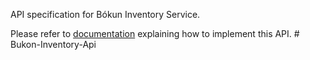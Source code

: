 API specification for Bókun Inventory Service.

Please refer to [documentation](https://bokun.dev/implementing-inventory-service-plugin/rGmzgGe66zjtEQ8FUvS8dd/overview/ngZRtjHXMewiomPfARFDfZ) explaining how to implement this API.
#   B u k o n - I n v e n t o r y - A p i  
 
